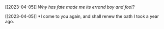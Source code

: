 [[2023-04-05]]
*Why has fate made me its errand boy and fool?*

[[2023-04-05]]
*I come to you again, and shall renew the oath I took a year ago.

